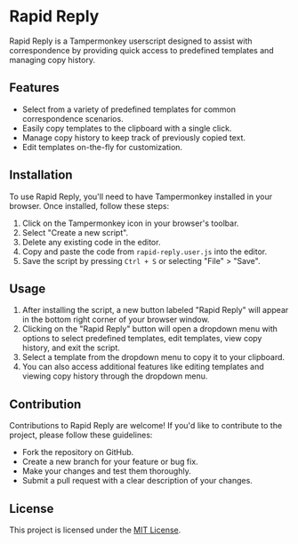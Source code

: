 # Rapid Reply

Rapid Reply is a Tampermonkey userscript designed to assist with correspondence by providing quick access to predefined templates and managing copy history.

## Features

- Select from a variety of predefined templates for common correspondence scenarios.
- Easily copy templates to the clipboard with a single click.
- Manage copy history to keep track of previously copied text.
- Edit templates on-the-fly for customization.

## Installation

To use Rapid Reply, you'll need to have Tampermonkey installed in your browser. Once installed, follow these steps:

1. Click on the Tampermonkey icon in your browser's toolbar.
2. Select "Create a new script".
3. Delete any existing code in the editor.
4. Copy and paste the code from `rapid-reply.user.js` into the editor.
5. Save the script by pressing `Ctrl + S` or selecting "File" > "Save".

## Usage

1. After installing the script, a new button labeled "Rapid Reply" will appear in the bottom right corner of your browser window.
2. Clicking on the "Rapid Reply" button will open a dropdown menu with options to select predefined templates, edit templates, view copy history, and exit the script.
3. Select a template from the dropdown menu to copy it to your clipboard.
4. You can also access additional features like editing templates and viewing copy history through the dropdown menu.

## Contribution

Contributions to Rapid Reply are welcome! If you'd like to contribute to the project, please follow these guidelines:

- Fork the repository on GitHub.
- Create a new branch for your feature or bug fix.
- Make your changes and test them thoroughly.
- Submit a pull request with a clear description of your changes.

## License

This project is licensed under the [MIT License](LICENSE).

